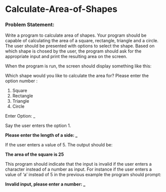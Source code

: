 # Calculate-Area-of-Shapes

### Problem Statement:

Write a program to calculate area of shapes. Your program should be capable of calculating the area of a square, rectangle, triangle and a circle. The user should be presented with options to select the shape. Based on which shape is chosed by the user, the program should ask for the appropriate input and print the resulting area on the screen.

When the program is run, the screen should display something like this:

Which shape would you like to calculate the area for? Please enter the option number :
1. Square
2. Rectangle
3. Triangle
4. Circle

Enter Option: _

Say the user enters the option 1.

**Please enter the length of a side: _**

If the user enters a value of 5. The output should be:

**The area of the square is 25**

This program should indicate that the input is invalid if the user enters a character instead of a number as input. For instance if the user enters a value of ‘a’ instead of 5 in the previous example the program should prompt:

**Invalid input, please enter a number: _**

